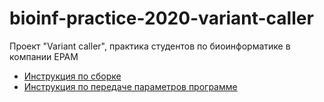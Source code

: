 # bioinf-practice-2020-variant-caller
Проект "Variant caller",  практика студентов по биоинформатике в компании EPAM 

* [Инструкция по сборке](/Docs/Project_set_up.md)  
* [Инструкция по передаче параметров программе](/Docs/Command_line_args.md)
